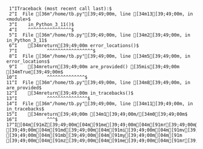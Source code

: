      1^ITraceback (most recent call last):$
     2^I  File [36m"/home/tb.py"[39;49;00m, line [34m13[39;49;00m, in <module>$
     3^I    in_Python_3_11()$
     4^I    ^^^^^^^^^^^^^^^^$
     5^I  File [36m"/home/tb.py"[39;49;00m, line [34m2[39;49;00m, in in_Python_3_11$
     6^I    [34mreturn[39;49;00m error_locations()$
     7^I           ^^^^^^^^^^^^^^^^^$
     8^I  File [36m"/home/tb.py"[39;49;00m, line [34m5[39;49;00m, in error_locations$
     9^I    [34mreturn[39;49;00m are_provided() [35mis[39;49;00m [34mTrue[39;49;00m$
    10^I           ^^^^^^^^^^^^^^$
    11^I  File [36m"/home/tb.py"[39;49;00m, line [34m8[39;49;00m, in are_provided$
    12^I    [34mreturn[39;49;00m in_tracebacks()$
    13^I           ^^^^^^^^^^^^^^^$
    14^I  File [36m"/home/tb.py"[39;49;00m, line [34m11[39;49;00m, in in_tracebacks$
    15^I    [34mreturn[39;49;00m [34m1[39;49;00m/[34m0[39;49;00m$
    16^I           ^^^$
    17^I[04m[91mZ[39;49;00m[04m[91me[39;49;00m[04m[91mr[39;49;00m[04m[91mo[39;49;00m[04m[91mD[39;49;00m[04m[91mi[39;49;00m[04m[91mv[39;49;00m[04m[91mi[39;49;00m[04m[91ms[39;49;00m[04m[91mi[39;49;00m[04m[91mo[39;49;00m[04m[91mn[39;49;00m[04m[91mE[39;49;00m[04m[91mr[39;49;00m[04m[91mr[39;49;00m[04m[91mo[39;49;00m[04m[91mr[39;49;00m[04m[91m:[39;49;00m[04m[91m [39;49;00m[04m[91md[39;49;00m[04m[91mi[39;49;00m[04m[91mv[39;49;00m[04m[91mi[39;49;00m[04m[91ms[39;49;00m[04m[91mi[39;49;00m[04m[91mo[39;49;00m[04m[91mn[39;49;00m[04m[91m [39;49;00m[04m[91mb[39;49;00m[04m[91my[39;49;00m[04m[91m [39;49;00m[04m[91mz[39;49;00m[04m[91me[39;49;00m[04m[91mr[39;49;00m[04m[91mo[39;49;00m$
